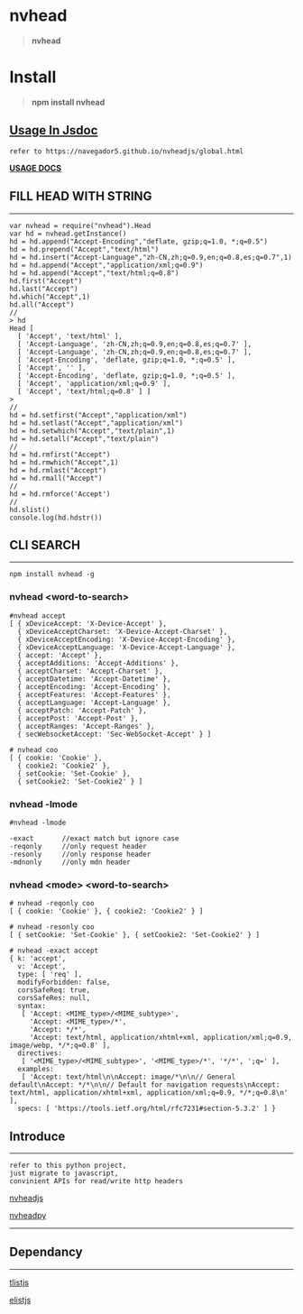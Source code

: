 # nvhead
>__nvhead__

# Install

>__npm install nvhead__


## [Usage In Jsdoc](https://navegador5.github.io/nvheadjs/global.html#)

    refer to https://navegador5.github.io/nvheadjs/global.html

**[USAGE DOCS](https://navegador5.github.io/nvheadjs/global.html#)**


## FILL HEAD WITH STRING
------------------------

    var nvhead = require("nvhead").Head
    var hd = nvhead.getInstance()
    hd = hd.append("Accept-Encoding","deflate, gzip;q=1.0, *;q=0.5")
    hd = hd.prepend("Accept","text/html")
    hd = hd.insert("Accept-Language","zh-CN,zh;q=0.9,en;q=0.8,es;q=0.7",1)
    hd = hd.append("Accept","application/xml;q=0.9")
    hd = hd.append("Accept","text/html;q=0.8")
    hd.first("Accept")
    hd.last("Accept")
    hd.which("Accept",1)
    hd.all("Accept")
    //
    > hd
    Head [
      [ 'Accept', 'text/html' ],
      [ 'Accept-Language', 'zh-CN,zh;q=0.9,en;q=0.8,es;q=0.7' ],
      [ 'Accept-Language', 'zh-CN,zh;q=0.9,en;q=0.8,es;q=0.7' ],
      [ 'Accept-Encoding', 'deflate, gzip;q=1.0, *;q=0.5' ],
      [ 'Accept', '' ],
      [ 'Accept-Encoding', 'deflate, gzip;q=1.0, *;q=0.5' ],
      [ 'Accept', 'application/xml;q=0.9' ],
      [ 'Accept', 'text/html;q=0.8' ] ]
    >
    //
    hd = hd.setfirst("Accept","application/xml")
    hd = hd.setlast("Accept","application/xml")
    hd = hd.setwhich("Accept","text/plain",1)
    hd = hd.setall("Accept","text/plain")
    //
    hd = hd.rmfirst("Accept")
    hd = hd.rmwhich("Accept",1)
    hd = hd.rmlast("Accept")
    hd = hd.rmall("Accept")
    //
    hd = hd.rmforce('Accept')
    //
    hd.slist()
    console.log(hd.hdstr())



## CLI SEARCH
-------------

    npm install nvhead -g

### nvhead \<word-to-search\>

    #nvhead accept
    [ { xDeviceAccept: 'X-Device-Accept' },
      { xDeviceAcceptCharset: 'X-Device-Accept-Charset' },
      { xDeviceAcceptEncoding: 'X-Device-Accept-Encoding' },
      { xDeviceAcceptLanguage: 'X-Device-Accept-Language' },
      { accept: 'Accept' },
      { acceptAdditions: 'Accept-Additions' },
      { acceptCharset: 'Accept-Charset' },
      { acceptDatetime: 'Accept-Datetime' },
      { acceptEncoding: 'Accept-Encoding' },
      { acceptFeatures: 'Accept-Features' },
      { acceptLanguage: 'Accept-Language' },
      { acceptPatch: 'Accept-Patch' },
      { acceptPost: 'Accept-Post' },
      { acceptRanges: 'Accept-Ranges' },
      { secWebsocketAccept: 'Sec-WebSocket-Accept' } ]

    # nvhead coo
    [ { cookie: 'Cookie' },
      { cookie2: 'Cookie2' },
      { setCookie: 'Set-Cookie' },
      { setCookie2: 'Set-Cookie2' } ]


### nvhead -lmode
    
    #nvhead -lmode
   
    -exact       //exact match but ignore case
    -reqonly     //only request header
    -resonly     //only response header
    -mdnonly     //only mdn header 


### nvhead \<mode\> \<word-to-search\>

    # nvhead -reqonly coo
    [ { cookie: 'Cookie' }, { cookie2: 'Cookie2' } ]

    # nvhead -resonly coo
    [ { setCookie: 'Set-Cookie' }, { setCookie2: 'Set-Cookie2' } ]

    # nvhead -exact accept
    { k: 'accept',
      v: 'Accept',
      type: [ 'req' ],
      modifyForbidden: false,
      corsSafeReq: true,
      corsSafeRes: null,
      syntax:
       [ 'Accept: <MIME_type>/<MIME_subtype>',
         'Accept: <MIME_type>/*',
         'Accept: */*',
         'Accept: text/html, application/xhtml+xml, application/xml;q=0.9, image/webp, */*;q=0.8' ],
      directives:
       [ '<MIME_type>/<MIME_subtype>', '<MIME_type>/*', '*/*', ';q=' ],
      examples:
       [ 'Accept: text/html\n\nAccept: image/*\n\n// General default\nAccept: */*\n\n// Default for navigation requests\nAccept: text/html, application/xhtml+xml, application/xml;q=0.9, */*;q=0.8\n' ],
      specs: [ 'https://tools.ietf.org/html/rfc7231#section-5.3.2' ] }


## Introduce
-------------
  
    refer to this python project,
    just migrate to javascript,
    convinient APIs for read/write http headers 

[nvheadjs](https://github.com/navegador5/nvheadjs)

[nvheadpy](https://github.com/ihgazni2/nvhead)

----------------------------------------------



## Dependancy
-------------

[tlistjs](https://github.com/navegador5/tlistjs)

[elistjs](https://github.com/ihgazni2/elistjs)
